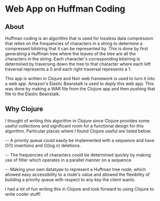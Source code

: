# Web App on Huffman Coding


## About

Huffman coding is an algorithm that is used for lossless data compression that relies on the frequencies of characters in a string to determine a compressed bitstring that it can be represented by. This is done by first generating a Huffman tree where the leaves of the tree are all the characters in the string. Each character's corresponding bitstring is determined by traversing down the tree to that character where each left traversal represents a 0 and each right traversal represents a 1.

This app is written in Clojure and Noir web framework is used to turn it into a web app. Amazon's Elastic Beanstalk is used to deply this web app. This was done by making a WAR file from the Clojure app and then pushing that file to the Elastic Beanstalk.

## Why Clojure

I thought of writing this algorithm in Clojure since Clojure provides some useful collections and significant room for a functional design for this algorithm. Particular places where I found Clojure useful are listed below:

-- A priority queue could easily be implemented with a sequence and have O(1) insertions and O(log n) deletions.

-- The frequencies of characters could be determined quickly by making use of filter which operates in a parallel manner on a sequence.

-- Making your own datatype to represent a Huffman tree node, which allowed easy accessibility to a node's value and allowed the flexibility of building a priority queue with respect to any key the client wants.

I had a lot of fun writing this in Clojure and look forward to using Clojure to write cooler stuff!